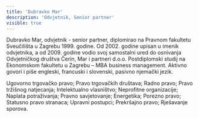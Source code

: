 ```yaml
---
title: 'Dubravko Mar'
description: 'Odvjetnik, Senior partner'
visible: true
---
```


Dubravko Mar, odvjetnik - senior partner, diplomirao na Pravnom fakultetu Sveučilišta u Zagrebu 1999. godine. Od 2002. godine upisan u imenik odvjetnika, a od 2009. godine vodio svoj samostalni ured do osnivanja Odvjetničkog društva Čerin, Mar i partneri d.o.o. Postdiplomski studij na Ekonomskom fakultetu u Zagrebu – MBA business management. Aktivno govori i piše engleski, francuski i slovenski, pasivno njemački jezik.
 
Ugovorno trgovačko pravo; Pravo trgovačkih društava; Radno pravo; Pravo tržišnog natjecanja; Intelektualno vlasništvo; Neprofitne organizacije; Naplata potraživanja; Pravno savjetovanje; Energetika; Porezno pravo; Statusno pravo stranaca; Upravni postupci; Prekršajno pravo; Rješavanje sporova.
